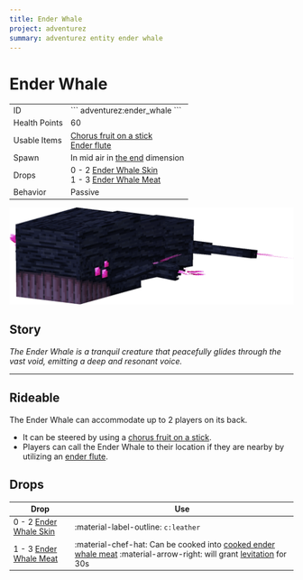 ```yaml
---
title: Ender Whale
project: adventurez
summary: adventurez entity ender whale
---
```

# Ender Whale
<div class="combi">
<div class="divthing">
<table class="tablething">
    <tbody>
        <tr>
            <td class="first-column">ID</td>
            <td class="second-column">
            ```
            adventurez:ender_whale
            ```
            </td>
        </tr>
        <tr id="linear-top">
            <td class="first-column">Health Points</td>
            <td class="second-column">60</td>
        </tr>
        <tr id="linear-top">
            <td class="first-column">Usable Items</td>
            <td class="second-column"><a href="../../Items/Chorus_Fruit_on_a_Stick/">Chorus fruit on a stick</a><br><a href="../../Items/Ender_Flute/">Ender flute</a></td>
        </tr>
        <tr id="linear-top">
            <td class="first-column">Spawn</td>
            <td class="second-column">In mid air in <a href="https://minecraft.fandom.com/wiki/The_End" target="_blank">the end</a> dimension</td>
        </tr>
        <tr id="linear-top">
            <td class="first-column">Drops</td>
            <td class="second-column">0 - 2 <a href="../../Items/Ender_Whale_Skin/">Ender Whale Skin</a><br>1 - 3 <a href="../../Items/Ender_Whale_Meat/">Ender Whale Meat</a></td>
        </tr>
        <tr id="linear-top">
            <td class="first-column">Behavior</td>
            <td class="second-column">Passive</td>
        </tr>
    </tbody>
</table>
</div>
<div class="div-img-center">
<img src="../../../../assets/adventurez/entities/ender_whale.png" loading="lazy" />
</div>
</div>

## Story

*The Ender Whale is a tranquil creature that peacefully glides through the vast void, emitting a deep and resonant voice.*

---

## Rideable
The Ender Whale can accommodate up to 2 players on its back.

* It can be steered by using a <a href="../../Items/Chorus_Fruit_on_a_Stick/">chorus fruit on a stick</a>.
* Players can call the Ender Whale to their location if they are nearby by utilizing an <a href="../../Items/Ender_Flute/">ender flute</a>.

## Drops
| Drop | Use |
| --- | --- |
| 0 - 2 <a href="../../Items/Ender_Whale_Skin/">Ender Whale Skin</a> | :material-label-outline: `c:leather` |
| 1 - 3 <a href="../../Items/Ender_Whale_Meat/">Ender Whale Meat</a> | :material-chef-hat: Can be cooked into <a href="../../Items/Cooked_Ender_Whale_Meat/">cooked ender whale meat</a> :material-arrow-right: will grant <a href="https://minecraft.fandom.com/wiki/Levitation" target="_blank">levitation</a> for 30s |
